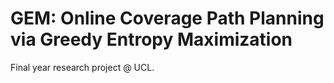# GEM: Online Coverage Path Planning via Greedy Entropy Maximization

Final year research project @ UCL.
